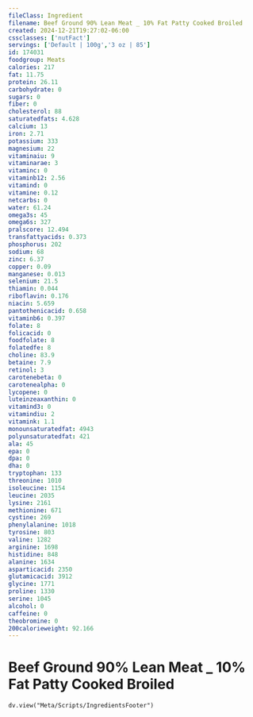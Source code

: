 ```yaml
---
fileClass: Ingredient
filename: Beef Ground 90% Lean Meat _ 10% Fat Patty Cooked Broiled
created: 2024-12-21T19:27:02-06:00
cssclasses: ['nutFact']
servings: ['Default | 100g','3 oz | 85']
id: 174031
foodgroup: Meats
calories: 217
fat: 11.75
protein: 26.11
carbohydrate: 0
sugars: 0
fiber: 0
cholesterol: 88
saturatedfats: 4.628
calcium: 13
iron: 2.71
potassium: 333
magnesium: 22
vitaminaiu: 9
vitaminarae: 3
vitaminc: 0
vitaminb12: 2.56
vitamind: 0
vitamine: 0.12
netcarbs: 0
water: 61.24
omega3s: 45
omega6s: 327
pralscore: 12.494
transfattyacids: 0.373
phosphorus: 202
sodium: 68
zinc: 6.37
copper: 0.09
manganese: 0.013
selenium: 21.5
thiamin: 0.044
riboflavin: 0.176
niacin: 5.659
pantothenicacid: 0.658
vitaminb6: 0.397
folate: 8
folicacid: 0
foodfolate: 8
folatedfe: 8
choline: 83.9
betaine: 7.9
retinol: 3
carotenebeta: 0
carotenealpha: 0
lycopene: 0
luteinzeaxanthin: 0
vitamind3: 0
vitamindiu: 2
vitamink: 1.1
monounsaturatedfat: 4943
polyunsaturatedfat: 421
ala: 45
epa: 0
dpa: 0
dha: 0
tryptophan: 133
threonine: 1010
isoleucine: 1154
leucine: 2035
lysine: 2161
methionine: 671
cystine: 269
phenylalanine: 1018
tyrosine: 803
valine: 1282
arginine: 1698
histidine: 848
alanine: 1634
asparticacid: 2350
glutamicacid: 3912
glycine: 1771
proline: 1330
serine: 1045
alcohol: 0
caffeine: 0
theobromine: 0
200calorieweight: 92.166
---
```


# Beef Ground 90% Lean Meat _ 10% Fat Patty Cooked Broiled

```dataviewjs
dv.view("Meta/Scripts/IngredientsFooter")
```
